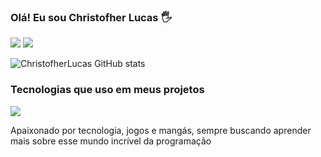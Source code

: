 
### Olá! Eu sou Christofher Lucas 🖐️
[![](	https://img.shields.io/badge/Instagram-E4405F?style=for-the-badge&logo=instagram&logoColor=white)](https://www.instagram.com/christofher_dev/)
[![](https://img.shields.io/badge/Facebook-1877F2?style=for-the-badge&logo=facebook&logoColor=white)](https://www.facebook.com/profile.php?id=100077590853434)

![ChristofherLucas GitHub stats](https://github-readme-stats.vercel.app/api?username=ChristofherLucas&show_icons=true&theme=radical)

### Tecnologias que uso em meus projetos

[![](https://img.shields.io/badge/PHP-777BB4?style=for-the-badge&logo=php&logoColor=white)](https://www.php.net/)

Apaixonado por tecnologia, jogos e mangás, sempre buscando aprender mais sobre esse mundo incrível da programação
